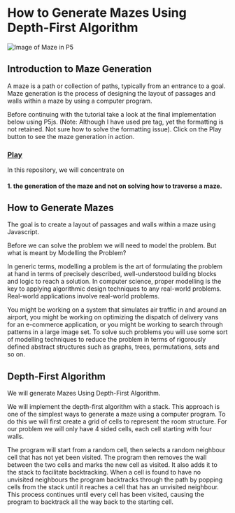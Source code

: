 # How to Generate Mazes Using Depth-First Algorithm

![Image of Maze in P5](https://faramira.com/wp-content/uploads/2019/11/maze-1-930x620.jpg)

## Introduction to Maze Generation
A maze is a path or collection of paths, typically from an entrance to a goal. Maze generation is the process of designing the layout of passages and walls within a maze by using a computer program. 

Before continuing with the tutorial take a look at the final implementation below using P5js. (Note: Although I have used pre tag, yet the formatting is not retained. Not sure how to solve the formatting issue). Click on the Play button to see the maze generation in action.

### [Play](https://editor.p5js.org/shamim/sketches/FHhb3jwST)

In this repository, we will concentrate on 
#### 1. the generation of the maze and not on solving how to traverse a maze.

## How to Generate Mazes
The goal is to create a layout of passages and walls within a maze using Javascript.

Before we can solve the problem we will need to model the problem. But what is meant by Modelling the Problem?

In generic terms, modelling a problem is the art of formulating the problem at hand in terms of precisely described, well-understood building blocks and logic to reach a solution. In computer science, proper modelling is the key to applying algorithmic design techniques to any real-world problems. Real-world applications involve real-world problems.

You might be working on a system that simulates air traffic in and around an airport, you might be working on optimizing the dispatch of delivery vans for an e-commerce application, or you might be working to search through patterns in a large image set. To solve such problems you will use some sort of modelling techniques to reduce the problem in terms of rigorously defined abstract structures such as graphs, trees, permutations, sets and so on.

## Depth-First Algorithm
We will generate Mazes Using Depth-First Algorithm.

We will implement the depth-first algorithm with a stack. This approach is one of the simplest ways to generate a maze using a computer program. To do this we will first create a grid of cells to represent the room structure. For our problem we will only have 4 sided cells, each cell starting with four walls.

The program will start from a random cell, then selects a random neighbour cell that has not yet been visited. The program then removes the wall between the two cells and marks the new cell as visited. It also adds it to the stack to facilitate backtracking. When a cell is found to have no unvisited neighbours the program backtracks through the path by popping cells from the stack until it reaches a cell that has an unvisited neighbour. This process continues until every cell has been visited, causing the program to backtrack all the way back to the starting cell.

